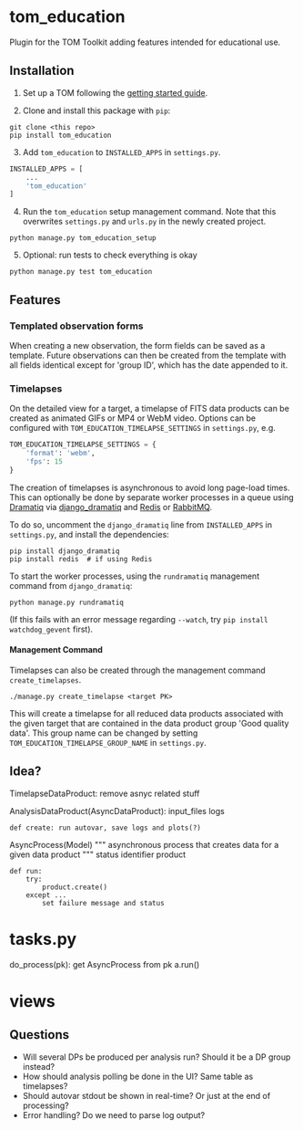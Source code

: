 # tom_education

Plugin for the TOM Toolkit adding features intended for educational use.

## Installation

1. Set up a TOM following the [getting started guide](https://tomtoolkit.github.io/docs/getting_started).

2. Clone and install this package with `pip`:

```
git clone <this repo>
pip install tom_education
```

3. Add `tom_education` to `INSTALLED_APPS` in `settings.py`.

```python
INSTALLED_APPS = [
    ...
    'tom_education'
]
```

4. Run the `tom_education` setup management command. Note that this overwrites
   `settings.py` and `urls.py` in the newly created project.

```
python manage.py tom_education_setup
```

5. Optional: run tests to check everything is okay

```
python manage.py test tom_education
```

## Features

### Templated observation forms

When creating a new observation, the form fields can be saved as a template.
Future observations can then be created from the template with all fields
identical except for 'group ID', which has the date appended to it.

### Timelapses

On the detailed view for a target, a timelapse of FITS data products can be
created as animated GIFs or MP4 or WebM video. Options can be configured with
`TOM_EDUCATION_TIMELAPSE_SETTINGS` in `settings.py`, e.g.

```python
TOM_EDUCATION_TIMELAPSE_SETTINGS = {
    'format': 'webm',
    'fps': 15
}
```

The creation of timelapses is asynchronous to avoid long page-load times. This
can optionally be done by separate worker processes in a queue using
[Dramatiq](https://dramatiq.io/) via
[django_dramatiq](https://github.com/Bogdanp/django_dramatiq) and
[Redis](https://redis.io/) or [RabbitMQ](https://www.rabbitmq.com/).

To do so, uncomment the `django_dramatiq` line from `INSTALLED_APPS` in
`settings.py`, and install the dependencies:

```
pip install django_dramatiq
pip install redis  # if using Redis
```

To start the worker processes, using the `rundramatiq` management command from
`django_dramatiq`:

```
python manage.py rundramatiq
```

(If this fails with an error message regarding `--watch`, try `pip install
watchdog_gevent` first).

#### Management Command

Timelapses can also be created through the management command `create_timelapses`.

```
./manage.py create_timelapse <target PK>
```

This will create a timelapse for all reduced data products associated with the
given target that are contained in the data product group 'Good quality data'.
This group name can be changed by setting `TOM_EDUCATION_TIMELAPSE_GROUP_NAME`
in `settings.py`.

## Idea?
TimelapseDataProduct:
    remove asnyc related stuff

AnalysisDataProduct(AsyncDataProduct):
    input_files
    logs

    def create: run autovar, save logs and plots(?)

AsyncProcess(Model)
    """
    asynchronous process that creates data for a given data product
    """
    status
    identifier
    product

    def run:
        try:
            product.create()
        except ...
            set failure message and status

# tasks.py

do_process(pk):
    get AsyncProcess from pk
    a.run()

# views

## Questions

* Will several DPs be produced per analysis run? Should it be a DP group
  instead?
* How should analysis polling be done in the UI? Same table as timelapses?
* Should autovar stdout be shown in real-time? Or just at the end of processing?
* Error handling? Do we need to parse log output?
